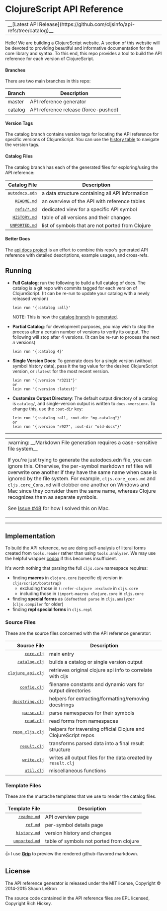 # ClojureScript API Reference

 <table>
<tr>
<td>
  __[Latest API Release](https://github.com/cljsinfo/api-refs/tree/catalog)__
</td>
</tr>
</table>

Hello! We are building a ClojureScript website. A section of this website will
be devoted to providing beautiful and informative documentation for the core
library and syntax.  To this end, this repo provides a tool to build the API reference for each
version of ClojureScript.

#### Branches

There are two main branches in this repo:

| Branch  | Description |
|---------|-------------|
| master  | API reference generator |
| [catalog](https://github.com/cljsinfo/api-refs/tree/catalog) | API reference release (force-pushed) |

#### Version Tags

The catalog branch contains version tags for locating the API reference for
specific versions of ClojureScript.  You can use the [history
table](https://github.com/cljsinfo/api-refs/blob/catalog/HISTORY.md) to navigate
the version tags.

#### Catalog Files

The catalog branch has each of the generated files for exploring/using the API reference:

| Catalog File | Description |
|-----:|-------------|
| <samp>[autodocs.edn]</samp> | a data structure containing all API information |
| <samp>[README.md]</samp>    | an overview of the API with reference tables |
| <samp>[refs/\*.md]</samp>   | dedicated view for a specific API symbol |
| <samp>[HISTORY.md]</samp>   | table of all versions and their changes |
| <samp>[UNPORTED.md]</samp>  | list of symbols that are not ported from Clojure |

[autodocs.edn]:https://github.com/cljsinfo/api-refs/blob/catalog/autodocs.edn
[README.md]:https://github.com/cljsinfo/api-refs/blob/catalog/README.md
[refs/\*.md]:https://github.com/cljsinfo/api-refs/blob/catalog/refs/cljs.core_assoc-in.md
[HISTORY.md]:https://github.com/cljsinfo/api-refs/blob/catalog/HISTORY.md
[UNPORTED.md]:https://github.com/cljsinfo/api-refs/blob/catalog/UNPORTED.md

#### Better Docs

The [api docs project](https://github.com/cljsinfo/api-docs) is an effort to
combine this repo's generated API reference with detailed descriptions, example
usages, and cross-refs.

## Running

- __Full Catalog__: run the following to build a full catalog of docs. The
  catalog is a git repo with commits tagged for each version of ClojureScript.
  (It can be re-run to update your catalog with a newly released version)

    ```
    lein run '{:catalog :all}'
    ```

  NOTE: This is how the [catalog branch](https://github.com/cljsinfo/api-refs/tree/catalog)
  is [generated](script/build-publish.sh).


- __Partial Catalog__: for development purposes, you may wish to stop the
  process after a certain number of versions to verify its output.  The
  following will stop after 4 versions. (It can be re-run to process the next
  _n_ versions)

    ```
    lein run '{:catalog 4}'
    ```

- __Single Version Docs__: To generate docs for a single version (without symbol history data),
  pass it the tag value for the desired ClojureScript version, or `:latest` for the most recent
  version.

    ```
    lein run '{:version "r3211"}'
    or
    lein run '{:version :latest}'
    ```

- __Customize Output Directory__: The default output directory of a catalog is
  `catalog/`, and single-version output is written to `docs-<version>`.  To
  change this, use the `:out-dir` key:

    ```
    lein run '{:catalog :all, :out-dir "my-catalog"}'
    or
    lein run '{:version "r927", :out-dir "old-docs"}'
    ```

---

 <table>
<tr><td>
:warning: __Markdown File generation requires a case-sensitive file system__

If you're just trying to generate the autodocs.edn file, you can ignore this.
Otherwise, the per-symbol markdown ref files will overwrite one another if
they have the same name when case is ignored by the file system. For example,
`cljs.core_cons.md` and `cljs.core_Cons.md` will clobber one another on Windows
and Mac since they consider them the same name, whereas Clojure recognizes them
as separate symbols.

See [Issue #48](https://github.com/cljsinfo/api-refs/issues/48) for how I solved
this on Mac.
</td></tr>
</table>

---


## Implementation

To build the API reference, we are doing self-analysis of literal forms created
from `tools.reader` rather than using `tools.analyzer`. We may use the helpful
wrapper [codox] if this becomes insufficient.

[codox]:https://github.com/weavejester/codox

It's worth nothing that parsing the full `cljs.core` namespace requires:

- finding __macros__ in `clojure.core` (specific clj version in `cljs/script/bootstrap`)
    - excluding those in `(:refer-clojure :exclude` in `cljs.core`
    - including those in `(import-macros clojure.core` in `cljs.core`
- finding __special forms__ as `(defmethod parse` in `cljs.analyzer` (`cljs.compiler` for older)
- finding __repl special forms__ in `cljs.repl`

### Source Files

These are the source files concerned with the API reference generator:

| Source File | Description |
|------------:|-------------|
| <samp>[core.clj]</samp>        | main entry                                                      |
| <samp>[catalog.clj]</samp>     | builds a catalog or single version output                       |
| <samp>[clojure_api.clj]</samp> | retrieves original clojure api info to correlate with cljs      |
| <samp>[config.clj]</samp>      | filename constants and dynamic vars for output directories      |
| <samp>[docstring.clj]</samp>   | helpers for extracting/formatting/removing docstrings           |
| <samp>[parse.clj]</samp>       | parse namespaces for their symbols                              |
| <samp>[read.clj]</samp>        | read forms from namespaces                                      |
| <samp>[repo_cljs.clj]</samp>   | helpers for traversing official Clojure and ClojureScript repos |
| <samp>[result.clj]</samp>      | transforms parsed data into a final result structure            |
| <samp>[write.clj]</samp>       | writes all output files for the data created by `result.clj`    |
| <samp>[util.clj]</samp>        | miscellaneous functions                                         |


[core.clj]:src/cljs_api_gen/core.clj
[catalog.clj]:src/cljs_api_gen/catalog.clj
[clojure_api.clj]:src/cljs_api_gen/clojure_api.clj
[config.clj]:src/cljs_api_gen/config.clj
[docstring.clj]:src/cljs_api_gen/docstring.clj
[parse.clj]:src/cljs_api_gen/parse.clj
[read.clj]:src/cljs_api_gen/read.clj
[repo_cljs.clj]:src/cljs_api_gen/repo_cljs.clj
[result.clj]:src/cljs_api_gen/result.clj
[write.clj]:src/cljs_api_gen/write.clj
[util.clj]:src/cljs_api_gen/util.clj

### Template Files

These are the mustache templates that we use to render the catalog files.

| Template File | Description |
|--------------:|-------------|
| <samp>[readme.md]</samp>   | API overview page |
| <samp>[ref.md]</samp>      | per-symbol details page |
| <samp>[history.md]</samp>  | version history and changes |
| <samp>[unported.md]</samp> | table of symbols not ported from clojure |

[readme.md]:templates/readme.md
[ref.md]:templates/ref.md
[history.md]:templates/history.md
[unported.md]:templates/unported.md

:+1: I use __[Grip]__ to preview the rendered github-flavored markdown.

[Grip]:https://github.com/joeyespo/grip


## License

The API reference generator is released under the MIT license, Copyright © 2014-2015 Shaun LeBron

The source code contained in the API reference files are EPL licensed, Copyright Rich Hickey.
